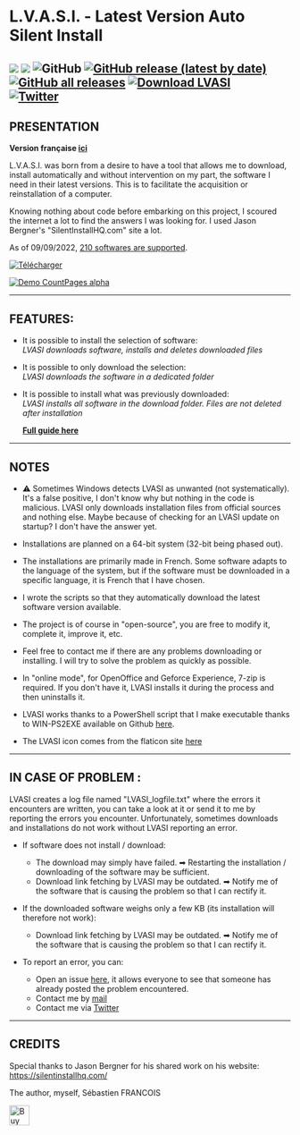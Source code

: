 # L.V.A.S.I. - Latest Version Auto Silent Install

![](https://img.shields.io/badge/Platform-Windows--64-lightgrey) ![](https://img.shields.io/badge/Powershell-darkblue?logo=powershell) ![GitHub](https://img.shields.io/github/license/SebastienFRA/LVASI?label=License) [![GitHub release (latest by date)](https://img.shields.io/github/v/release/SebastienFRA/LVASI?label=Release)](https://github.com/SebastienFRA/LVASI/releases/latest) [![GitHub all releases](https://img.shields.io/github/downloads/SebastienFRA/LVASI/total?color=g&label=Github%20Downloads)](https://github.com/SebastienFRA/LVASI/releases/latest)  [![Download LVASI](https://img.shields.io/sourceforge/dt/lvasi.svg?label=SourceForge%20Downloads)](https://sourceforge.net/projects/lvasi/)  
[![Twitter](https://img.shields.io/badge/Follow%20me-1DA1F2?style=flat&logo=twitter&logoColor=white)](https://twitter.com/intent/follow?original_referer=https%3A%2F%2Fpublish.twitter.com%2F&ref_src=twsrc%5Etfw%7Ctwcamp%5Ebuttonembed%7Ctwterm%5Efollow%7Ctwgr%5EPuma_n&region=follow_link&screen_name=Puma_n)  
------------------------------------------------------------	
PRESENTATION 
------------------------------------------------------------
**Version française [ici](https://github.com/SebastienFRA/LVASI/blob/main/LISEZ-MOI.MD)**

L.V.A.S.I. was born from a desire to have a tool that allows me to download,
install automatically and without intervention on my part, the software
I need in their latest versions. This is to facilitate the acquisition
or reinstallation of a computer.

Knowing nothing about code before embarking on this project, I
scoured the internet a lot to find the answers I was looking for.
I used Jason Bergner's "SilentInstallHQ.com" site a lot.

As of 09/09/2022, [210 softwares are supported](https://github.com/SebastienFRA/LVASI/blob/main/Liste.md). 

[![Télécharger](https://github.com/SebastienFRA/LVASI/blob/main/img/Download_light.png)](https://github.com/SebastienFRA/LVASI/releases/download/v2.45/LVASI_v2.45.exe)


[![Demo CountPages alpha](https://github.com/SebastienFRA/LVASI/blob/main/img/LVASI_2.42.gif)](https://youtu.be/ux5MgNagxnU)

---
**FEATURES:**
---

- It is possible to install the selection of software:  
  *LVASI downloads software, installs and deletes downloaded files*

- It is possible to only download the selection:  
  *LVASI downloads the software in a dedicated folder*
 
- It is possible to install what was previously downloaded:  
  *LVASI installs all software in the download folder. Files are not deleted after installation*
  
  [**Full guide here**](https://github.com/SebastienFRA/LVASI/blob/main/LVASI%20-%202.1%2B%20-%20AIDE.md)

-------------------------
NOTES 
-------------------------

- ⚠ Sometimes Windows detects LVASI as unwanted (not systematically). It's a false positive, I don't know why but nothing in the code is malicious. LVASI only downloads installation files from official sources and nothing else. Maybe because of checking for an LVASI update on startup? I don't have the answer yet.

- Installations are planned on a 64-bit system (32-bit being phased out).

- The installations are primarily made in French. Some software adapts to the language
of the system, but if the software must be downloaded in a specific language, it is
French that I have chosen.

- I wrote the scripts so that they automatically download the latest software version
available.

- The project is of course in "open-source", you are free to modify it, complete it,
improve it, etc.

- Feel free to contact me if there are any problems downloading or installing. I will try to solve the problem
as quickly as possible.

- In "online mode", for OpenOffice and Geforce Experience, 7-zip is required. If you don't have it, LVASI installs it during the process and then uninstalls it.

- LVASI works thanks to a PowerShell script that I make executable thanks to WIN-PS2EXE available on Github [here](https://github.com/MScholtes/Win-PS2EXE).

- The LVASI icon comes from the flaticon site [here](https://www.flaticon.com/free-icon/software_4196389)

-------------------------
IN CASE OF PROBLEM :
-------------------------

LVASI creates a log file named "LVASI_logfile.txt" where the errors it encounters are written, you can take a look at it or send it to me by reporting the errors you encounter. Unfortunately, sometimes downloads and installations do not work without LVASI reporting an error.
- If software does not install / download:
   - The download may simply have failed. ➡ Restarting the installation / downloading of the software may be sufficient.
   - Download link fetching by LVASI may be outdated. ➡ Notify me of the software that is causing the problem so that I can rectify it.

- If the downloaded software weighs only a few KB (its installation will therefore not work):
   - Download link fetching by LVASI may be outdated. ➡ Notify me of the software that is causing the problem so that I can rectify it.

- To report an error, you can:
   - Open an issue [here](https://github.com/SebastienFRA/LVASI/issues), it allows everyone to see that someone has already posted the problem encountered.
   - Contact me by [mail](mailto:sebastien.lvasi@gmail.com)
   - Contact me via [Twitter](https://twitter.com/Puma_n)


--------------------------------
CREDITS                      
--------------------------------

Special thanks to Jason Bergner for his shared work on his website:
https://silentinstallhq.com/

The author, myself, Sébastien FRANCOIS  
  
  <a href='https://ko-fi.com/V7V7EJIL4' target='_blank'><img height='36' style='border:0px;height:36px;' src='https://cdn.ko-fi.com/cdn/kofi2.png?v=3' border='0' alt='Buy Me a Coffee at ko-fi.com' /></a>
